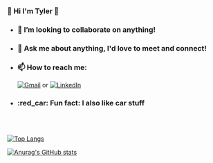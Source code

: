 ### 👋 Hi I'm Tyler 👋

- <h3>👯 I’m looking to collaborate on anything!</h3>

- <h3>💬 Ask me about anything, I'd love to meet and connect!</h3>

- <h3>📫 How to reach me: </h3><a target='_blank' href='mailto:rteyl1690@gmail.com'><img alt="Gmail" src="https://img.shields.io/badge/Gmail-D14836?style=for-the-badge&logo=gmail&logoColor=white" /></a> or <a target='_blank' href='https://www.linkedin.com/in/tyler-jones=6411b4133'><img alt="LinkedIn" src="https://img.shields.io/badge/linkedin%20-%230077B5.svg?&style=for-the-badge&logo=linkedin&logoColor=white"/></a>

- <h3>:red_car: Fun fact: I also like car stuff </h3>


<br/><br/>

[![Top Langs](https://github-readme-stats.vercel.app/api/top-langs/?username=rteyl&layout=compact&theme=dark)](https://github.com/anuraghazra/github-readme-stats)


[![Anurag's GitHub stats](https://github-readme-stats.vercel.app/api?username=rteyl&count_private=true&show_icons=true&theme=dark)](https://github.com/anuraghazra/github-readme-stats)
